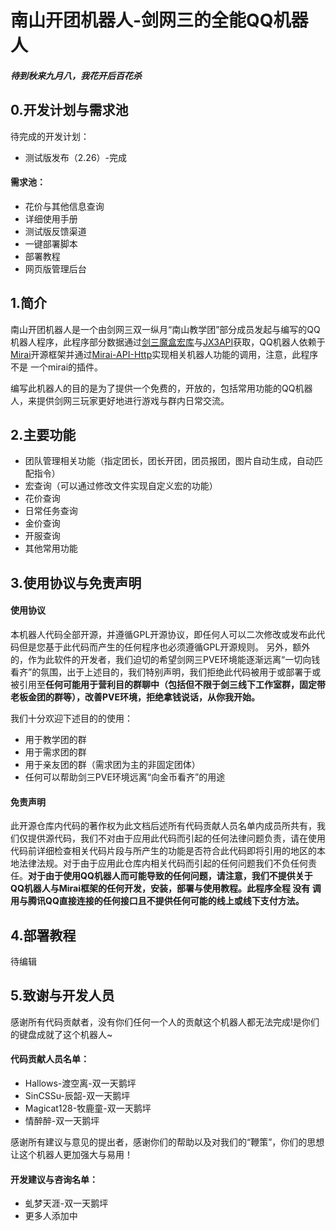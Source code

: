 # 南山开团机器人-剑网三的全能QQ机器人
##### 待到秋来九月八，我花开后百花杀
## 0.开发计划与需求池
待完成的开发计划：

- 测试版发布（2.26）-完成
#### 需求池：
- 花价与其他信息查询
- 详细使用手册
- 测试版反馈渠道
- 一键部署脚本
- 部署教程
- 网页版管理后台
## 1.简介
南山开团机器人是一个由剑网三双一纵月“南山教学团”部分成员发起与编写的QQ机器人程序，此程序部分数据通过[剑三魔盒宏库](https://www.jx3box.com/macro/#/ "剑三魔盒宏库")与[JX3API](https://jx3api.com/#/?id=explain "JX3API")获取，QQ机器人依赖于[Mirai](https://github.com/mamoe/mirai "Mirai")开源框架并通过[Mirai-API-Http](https://github.com/project-mirai/mirai-api-http "Mirai-API-Http")实现相关机器人功能的调用，注意，此程序 不是 一个mirai的插件。

编写此机器人的目的是为了提供一个免费的，开放的，包括常用功能的QQ机器人，来提供剑网三玩家更好地进行游戏与群内日常交流。
## 2.主要功能
- 团队管理相关功能（指定团长，团长开团，团员报团，图片自动生成，自动匹配指令）
- 宏查询（可以通过修改文件实现自定义宏的功能）
- 花价查询
- 日常任务查询
- 金价查询
- 开服查询
- 其他常用功能

## 3.使用协议与免责声明
#### 使用协议
本机器人代码全部开源，并遵循GPL开源协议，即任何人可以二次修改或发布此代码但是您基于此代码而产生的任何程序也必须遵循GPL开源规则。
另外，额外的，作为此软件的开发者，我们迫切的希望剑网三PVE环境能逐渐远离“一切向钱看齐”的氛围，出于上述目的，我们特别声明，我们拒绝此代码被用于或部署于或被引用至**任何可能用于营利目的群聊中（包括但不限于剑三线下工作室群，固定带老板金团的群等），改善PVE环境，拒绝拿钱说话，从你我开始。**

我们十分欢迎下述目的的使用：
- 用于教学团的群
- 用于需求团的群
- 用于亲友团的群（需求团为主的非固定团体）
- 任何可以帮助剑三PVE环境远离“向金币看齐”的用途

#### 免责声明
此开源仓库内代码的著作权为此文档后述所有代码贡献人员名单内成员所共有，我们仅提供源代码，我们不对由于应用此代码而引起的任何法律问题负责，请在使用代码前详细检查相关代码片段与所产生的功能是否符合此代码即将引用的地区的本地法律法规。对于由于应用此仓库内相关代码而引起的任何问题我们不负任何责任。**对于由于使用QQ机器人而可能导致的任何问题，请注意，我们不提供关于QQ机器人与Mirai框架的任何开发，安装，部署与使用教程。此程序全程 没有 调用与腾讯QQ直接连接的任何接口且不提供任何可能的线上或线下支付方法。**

## 4.部署教程
待编辑

## 5.致谢与开发人员
感谢所有代码贡献者，没有你们任何一个人的贡献这个机器人都无法完成!是你们的键盘成就了这个机器人~
#### 代码贡献人员名单：
- Hallows-渡空离-双一天鹅坪
- SinCSSu-辰韶-双一天鹅坪
- Magicat128-牧鹿童-双一天鹅坪
- 情醉醉-双一天鹅坪  

感谢所有建议与意见的提出者，感谢你们的帮助以及对我们的“鞭策”，你们的思想让这个机器人更加强大与易用！
#### 开发建议与咨询名单：
- 虬梦天涯-双一天鹅坪
- 更多人添加中
